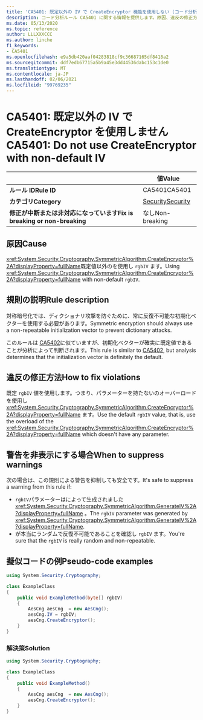 ```yaml
---
title: 'CA5401: 既定以外の IV で CreateEncryptor 機能を使用しない (コード分析)'
description: コード分析ルール CA5401 に関する情報を提供します。原因、違反の修正方法、非表示にするタイミングなどが含まれます。
ms.date: 05/13/2020
ms.topic: reference
author: LLLXXXCCC
ms.author: linche
f1_keywords:
- CA5401
ms.openlocfilehash: e9a5db420aaf04283818cf9c36687165df8418a2
ms.sourcegitcommit: ddf7edb67715a5b9a45e3dd44536dabc153c1de0
ms.translationtype: MT
ms.contentlocale: ja-JP
ms.lasthandoff: 02/06/2021
ms.locfileid: "99769235"
---
```

# <a name="ca5401-do-not-use-createencryptor-with-non-default-iv"></a><span data-ttu-id="8b6f4-103">CA5401: 既定以外の IV で CreateEncryptor を使用しません</span><span class="sxs-lookup"><span data-stu-id="8b6f4-103">CA5401: Do not use CreateEncryptor with non-default IV</span></span>

| | <span data-ttu-id="8b6f4-104">値</span><span class="sxs-lookup"><span data-stu-id="8b6f4-104">Value</span></span> |
|-|-|
| <span data-ttu-id="8b6f4-105">**ルール ID**</span><span class="sxs-lookup"><span data-stu-id="8b6f4-105">**Rule ID**</span></span> |<span data-ttu-id="8b6f4-106">CA5401</span><span class="sxs-lookup"><span data-stu-id="8b6f4-106">CA5401</span></span>|
| <span data-ttu-id="8b6f4-107">**カテゴリ**</span><span class="sxs-lookup"><span data-stu-id="8b6f4-107">**Category**</span></span> |[<span data-ttu-id="8b6f4-108">Security</span><span class="sxs-lookup"><span data-stu-id="8b6f4-108">Security</span></span>](security-warnings.md)|
| <span data-ttu-id="8b6f4-109">**修正が中断または非対応になっています**</span><span class="sxs-lookup"><span data-stu-id="8b6f4-109">**Fix is breaking or non-breaking**</span></span> |<span data-ttu-id="8b6f4-110">なし</span><span class="sxs-lookup"><span data-stu-id="8b6f4-110">Non-breaking</span></span>|

## <a name="cause"></a><span data-ttu-id="8b6f4-111">原因</span><span class="sxs-lookup"><span data-stu-id="8b6f4-111">Cause</span></span>

<span data-ttu-id="8b6f4-112"><xref:System.Security.Cryptography.SymmetricAlgorithm.CreateEncryptor%2A?displayProperty=fullName>既定値以外のを使用し `rgbIV` ます。</span><span class="sxs-lookup"><span data-stu-id="8b6f4-112">Using <xref:System.Security.Cryptography.SymmetricAlgorithm.CreateEncryptor%2A?displayProperty=fullName> with non-default `rgbIV`.</span></span>

## <a name="rule-description"></a><span data-ttu-id="8b6f4-113">規則の説明</span><span class="sxs-lookup"><span data-stu-id="8b6f4-113">Rule description</span></span>

<span data-ttu-id="8b6f4-114">対称暗号化では、ディクショナリ攻撃を防ぐために、常に反復不可能な初期化ベクターを使用する必要があります。</span><span class="sxs-lookup"><span data-stu-id="8b6f4-114">Symmetric encryption should always use a non-repeatable initialization vector to prevent dictionary attacks.</span></span>

<span data-ttu-id="8b6f4-115">このルールは [CA5402](ca5402.md)に似ていますが、初期化ベクターが確実に既定値であることが分析によって判断されます。</span><span class="sxs-lookup"><span data-stu-id="8b6f4-115">This rule is similar to [CA5402](ca5402.md), but analysis determines that the initialization vector is definitely the default.</span></span>

## <a name="how-to-fix-violations"></a><span data-ttu-id="8b6f4-116">違反の修正方法</span><span class="sxs-lookup"><span data-stu-id="8b6f4-116">How to fix violations</span></span>

<span data-ttu-id="8b6f4-117">既定 `rgbIV` 値を使用します。つまり、パラメーターを持たないのオーバーロードを使用し <xref:System.Security.Cryptography.SymmetricAlgorithm.CreateEncryptor%2A?displayProperty=fullName> ます。</span><span class="sxs-lookup"><span data-stu-id="8b6f4-117">Use the default `rgbIV` value, that is, use the overload of the <xref:System.Security.Cryptography.SymmetricAlgorithm.CreateEncryptor%2A?displayProperty=fullName> which doesn't have any parameter.</span></span>

## <a name="when-to-suppress-warnings"></a><span data-ttu-id="8b6f4-118">警告を非表示にする場合</span><span class="sxs-lookup"><span data-stu-id="8b6f4-118">When to suppress warnings</span></span>

<span data-ttu-id="8b6f4-119">次の場合は、この規則による警告を抑制しても安全です。</span><span class="sxs-lookup"><span data-stu-id="8b6f4-119">It's safe to suppress a warning from this rule if:</span></span>

- <span data-ttu-id="8b6f4-120">`rgbIV`パラメーターはによって生成されました <xref:System.Security.Cryptography.SymmetricAlgorithm.GenerateIV%2A?displayProperty=fullName> 。</span><span class="sxs-lookup"><span data-stu-id="8b6f4-120">The `rgbIV` parameter was generated by <xref:System.Security.Cryptography.SymmetricAlgorithm.GenerateIV%2A?displayProperty=fullName>.</span></span>
- <span data-ttu-id="8b6f4-121">が本当にランダムで反復不可能であることを確認し `rgbIV` ます。</span><span class="sxs-lookup"><span data-stu-id="8b6f4-121">You're sure that the `rgbIV` is really random and non-repeatable.</span></span>

## <a name="pseudo-code-examples"></a><span data-ttu-id="8b6f4-122">擬似コードの例</span><span class="sxs-lookup"><span data-stu-id="8b6f4-122">Pseudo-code examples</span></span>

```csharp
using System.Security.Cryptography;

class ExampleClass
{
    public void ExampleMethod(byte[] rgbIV)
    {
        AesCng aesCng  = new AesCng();
        aesCng.IV = rgbIV;
        aesCng.CreateEncryptor();
    }
}
```

### <a name="solution"></a><span data-ttu-id="8b6f4-123">解決策</span><span class="sxs-lookup"><span data-stu-id="8b6f4-123">Solution</span></span>

```csharp
using System.Security.Cryptography;

class ExampleClass
{
    public void ExampleMethod()
    {
        AesCng aesCng  = new AesCng();
        aesCng.CreateEncryptor();
    }
}
```
